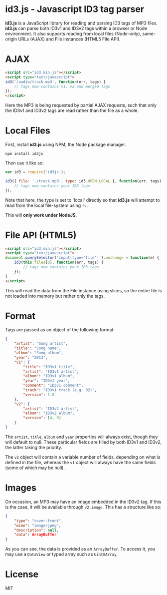 id3.js - Javascript ID3 tag parser
===

**id3.js** is a JavaScript library for reading and parsing ID3 tags of MP3 files. **id3.js** can parse both ID3v1 and ID3v2 tags within a browser or Node environment. It also supports reading from local files (Node-only), same-origin URLs (AJAX) and File instances (HTML5 File API).

AJAX
===

```html
<script src="id3.min.js"></script>
<script type="text/javascript">
id3('/audio/track.mp3', function(err, tags) {
	// tags now contains v1, v2 and merged tags
});
</script>
```

Here the MP3 is being requested by partial AJAX requests, such that only the ID3v1 and ID3v2 tags are read rather than the file as a whole.

Local Files
===

First, install **id3.js** using NPM, the Node package manager.

```
npm install id3js
```

Then use it like so:

```javascript
var id3 = require('id3js');

id3({ file: './track.mp3', type: id3.OPEN_LOCAL }, function(err, tags) {
	// tags now contains your ID3 tags
});
```

Note that here, the type is set to 'local' directly so that **id3.js** will attempt to read from the local file-system using `fs`.

This will **only work under NodeJS**.

File API (HTML5)
===

```html
<script src="id3.min.js"></script>
<script type="text/javascript">
document.querySelector('input[type="file"]').onchange = function(e) {
	id3(this.files[0], function(err, tags) {
		// tags now contains your ID3 tags
	});
}
</script>
```

This will read the data from the File instance using slices, so the entire file is not loaded into memory but rather only the tags.

Format
===

Tags are passed as an object of the following format:

```json
{
	"artist": "Song artist",
	"title": "Song name",
	"album": "Song album",
	"year": "2013",
	"v1": {
		"title": "ID3v1 title",
		"artist": "ID3v1 artist",
		"album": "ID3v1 album",
		"year": "ID3v1 year",
		"comment": "ID3v1 comment",
		"track": "ID3v1 track (e.g. 02)",
		"version": 1.0
	},
	"v2": {
		"artist": "ID3v2 artist",
		"album": "ID3v2 album",
		"version": [4, 0]
	}
}
````

The `artist`, `title`, `album` and `year` properties will always exist, though they will default to null. These particular fields are filled by both ID3v1 and ID3v2, the latter taking the priority.

The `v2` object will contain a variable number of fields, depending on what is defined in the file, whereas the `v1` object will always have the same fields (some of which may be null).

Images
===

On occasion, an MP3 may have an image embedded in the ID3v2 tag. If this is the case, it will be available through `v2.image`. This has a structure like so:

```json
{
	"type": "cover-front",
	"mime": "image/jpeg",
	"description": null,
	"data": ArrayBuffer
}
```

As you can see, the data is provided as an `ArrayBuffer`. To access it, you may use a `DataView` or typed array such as `Uint8Array`.

License
===

MIT
